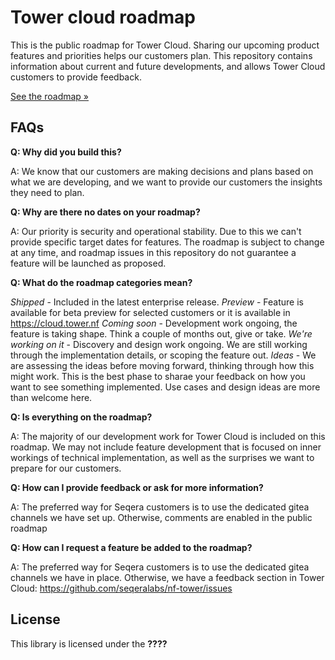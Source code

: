 # Tower cloud roadmap

This is the public roadmap for Tower Cloud. Sharing our upcoming product features and priorities helps our customers plan. 
This repository contains information about current and future developments, and allows Tower Cloud customers to provide feedback.

[See the roadmap »](https://github.com/seqeralabs/tower-public-roadmap/projects/6)


## FAQs

**Q: Why did you build this?**

A: We know that our customers are making decisions and plans based on what we are developing, and we want to provide our customers the insights they need to plan.

**Q: Why are there no dates on your roadmap?**

A: Our priority is security and operational stability. Due to this we can't provide specific target dates for features. The roadmap is subject to change at any time, and roadmap issues in this repository do not guarantee a feature will be launched as proposed.

**Q: What do the roadmap categories mean?**

   _Shipped_ - Included in the latest enterprise release.
   _Preview_ - Feature is available for beta preview for selected customers or it is available in https://cloud.tower.nf
   _Coming soon_ - Development work ongoing, the feature is taking shape. Think a couple of months out, give or take.
   _We're working on it_ - Discovery and design work ongoing. We are still working through the implementation details, or scoping the feature out.
   _Ideas_ - We are assessing the ideas before moving forward, thinking through how this might work. This is the best phase to sharae your feedback on how you want to see something implemented.  Use cases and design ideas are more than welcome here.

**Q: Is everything on the roadmap?**

A: The majority of our development work for  Tower Cloud is included on this roadmap. We may not include feature development that is focused on inner workings of technical implementation, as well as the surprises we want to prepare for our customers.

**Q: How can I provide feedback or ask for more information?**

A: The preferred way for Seqera customers is to use the dedicated gitea channels we have set up. Otherwise, comments are enabled in the public roadmap

**Q: How can I request a feature be added to the roadmap?**

A: The preferred way for Seqera customers is to use the dedicated gitea channels we have in place. Otherwise, we have a feedback section in Tower Cloud: https://github.com/seqeralabs/nf-tower/issues

## License 
This library is licensed under the **????**




